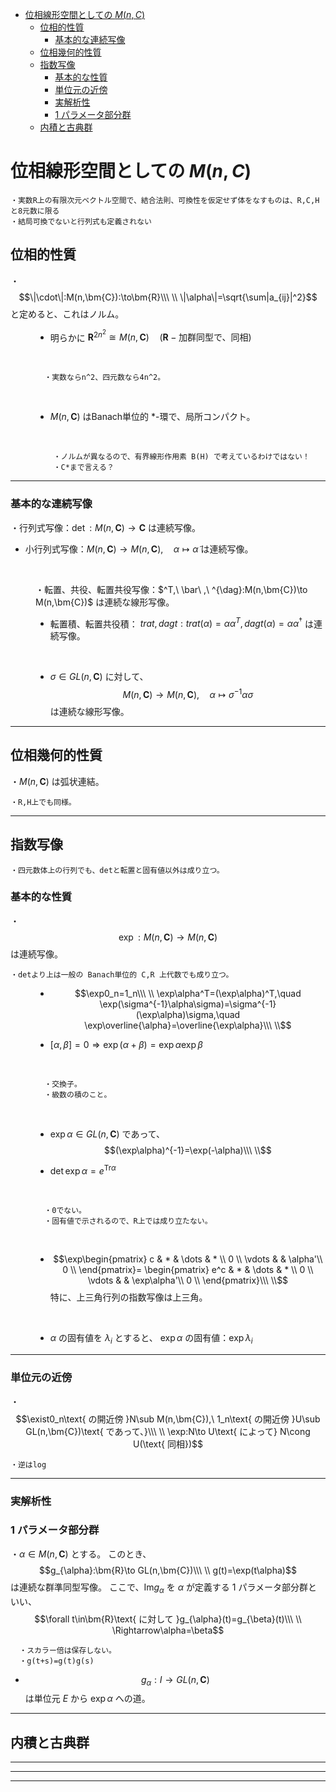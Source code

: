 
- [位相線形空間としての $M(n,C)$](#位相線形空間としての-mnc)
  - [位相的性質](#位相的性質)
    - [基本的な連続写像](#基本的な連続写像)
  - [位相幾何的性質](#位相幾何的性質)
  - [指数写像](#指数写像)
    - [基本的な性質](#基本的な性質)
    - [単位元の近傍](#単位元の近傍)
    - [実解析性](#実解析性)
    - [$1$ パラメータ部分群](#1-パラメータ部分群)
  - [内積と古典群](#内積と古典群)



# 位相線形空間としての $M(n,C)$

    ・実数R上の有限次元ベクトル空間で、結合法則、可換性を仮定せず体をなすものは、R,C,Hと8元数に限る
    ・結局可換でないと行列式も定義されない

## 位相的性質

<dl><dt>

・$$\|\cdot\|:M(n,\bm{C}):\to\bm{R}\\\ \\
\|\alpha\|=\sqrt{\sum|a_{ij}|^2}$$
と定めると、これはノルム。

</dt><dd>

- 明らかに $\bm{R}^{2n^2}\cong M(n,\bm{C})\quad(\bm{R}-\text{加群同型で、同相})$
<br>

      ・実数ならn^2、四元数なら4n^2。
<br>

- $M(n,\bm{C})$ はBanach単位的 $*$-環で、局所コンパクト。
<br>

        ・ノルムが異なるので、有界線形作用素 B(H) で考えているわけではない！
        ・C*まで言える？

</dd></dl>

---

### 基本的な連続写像

<dl><dt>

・行列式写像：$\det:M(n,\bm{C})\to\bm{C}$ は連続写像。
<br>

- 小行列式写像：$M(n,\bm{C})\to M(n,\bm{C}),\quad\alpha\mapsto\tilde{\alpha}$ は連続写像。
<br>

</dt><dd>

・転置、共役、転置共役写像：$^T,\ \bar\ ,\ ^{\dag}:M(n,\bm{C})\to M(n,\bm{C})$ は連続な線形写像。
<br>

- 転置積、転置共役積：
$trat,dagt:trat(\alpha)=\alpha\alpha^T,dagt(\alpha)=\alpha\alpha^{\dag}$ は連続写像。
<br>

- $\sigma\in GL(n,\bm{C})$ に対して、
$$M(n,\bm{C})\to M(n,\bm{C}),\quad\alpha\mapsto\sigma^{-1}\alpha\sigma$$ は連続な線形写像。

</dd></dl>

---

## 位相幾何的性質

・$M(n,\bm{C})$ は弧状連結。

    ・R,H上でも同様。

---

## 指数写像  

    ・四元数体上の行列でも、detと転置と固有値以外は成り立つ。

### 基本的な性質

<dl><dt>

・$$\exp:M(n,\bm{C})\to M(n,\bm{C})$$ は連続写像。

    ・detより上は一般の Banach単位的 C,R 上代数でも成り立つ。

</dt><dd>

- $$\exp0_n=1_n\\\ \\
\exp\alpha^T=(\exp\alpha)^T,\quad \exp(\sigma^{-1}\alpha\sigma)=\sigma^{-1}(\exp\alpha)\sigma,\quad \exp\overline{\alpha}=\overline{\exp\alpha}\\\ \\$$

- $[\alpha,\beta]=0\Rightarrow\exp(\alpha+\beta)=\exp\alpha\exp\beta$
<br>

      ・交換子。
      ・級数の積のこと。
<br>

- $\exp\alpha\in GL(n,\bm{C})$ であって、
$$(\exp\alpha)^{-1}=\exp(-\alpha)\\\ \\$$

- $\det\exp\alpha=e^{\mathrm{Tr}\alpha}$
<br>

      ・0でない。
      ・固有値で示されるので、R上では成り立たない。
<br>

- $$\exp\begin{pmatrix}
c  & * & \dots & * \\
0   \\
\vdots   & & \alpha'\\
0   \\
\end{pmatrix}=
\begin{pmatrix}
e^c  & * & \dots & * \\
0   \\
\vdots   & & \exp\alpha'\\
0   \\
\end{pmatrix}\\\ \\$$特に、上三角行列の指数写像は上三角。
<br>

- $\alpha$ の固有値を $\lambda_i$ とすると、
$\exp\alpha$ の固有値：$\exp\lambda_i$

</dd></dl> 

---

### 単位元の近傍

・$$\exist0_n\text{ の開近傍 }N\sub M(n,\bm{C}),\ 1_n\text{ の開近傍 }U\sub GL(n,\bm{C})\text{ であって、}\\\ \\
\exp:N\to U\text{ によって} N\cong U(\text{ 同相})$$

    ・逆はlog

---

### 実解析性

### $1$ パラメータ部分群

・$\alpha\in M(n,\bm{C})$ とする。
このとき、
$$g_{\alpha}:\bm{R}\to GL(n,\bm{C})\\\ \\
g(t)=\exp(t\alpha)$$は連続な群準同型写像。
ここで、$\mathrm{Im} g_{\alpha}$ を $\alpha$ が定義する $1$ パラメータ部分群といい、
$$\forall t\in\bm{R}\text{ に対して }g_{\alpha}(t)=g_{\beta}(t)\\\ \\
\Rightarrow\alpha=\beta$$

      ・スカラー倍は保存しない。
      ・g(t+s)=g(t)g(s)

- $$g_{\alpha}:I\to GL(n,\bm{C})$$ は単位元 $E$ から $\exp\alpha$ への道。




---

## 内積と古典群

---
---
---
